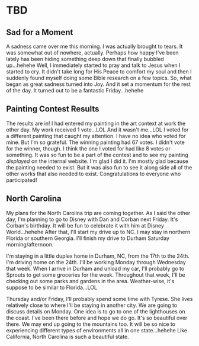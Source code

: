 # TBD

## Sad for a Moment

A sadness came over me this morning. I was actually brought to tears. It was somewhat out of nowhere, actually. Perhaps how happy I've been lately has been hiding something deep down that finally bubbled up...hehehe Well, I immediately started to pray and talk to Jesus when I started to cry. It didn't take long for His Peace to comfort my soul and then I suddenly found myself doing some Bible research on a few topics. So, what began as great sadness turned into Joy. And it set a momentum for the rest of the day. It turned out to be a fantastic Friday...hehehe

## Painting Contest Results

The results are in! I had entered my painting in the art context at work the other day. My work received 1 vote...LOL And it wasn't me...LOL I voted for a different painting that caught my attention. I have no idea who voted for mine. But I'm so grateful. The winning painting had 67 votes. I didn't vote for the winner, though. I think the one I voted for had like 8 votes or something. It was so fun to be a part of the contest and to see my painting *displayed* on the internal website. I'm glad I did it. I'm mostly glad because the painting needed to exist. But it was also fun to see it along side all of the other works that also needed to exist. Congratulations to everyone who participated!

## North Carolina

My plans for the North Carolina trip are coming together. As I said the other day, I'm planning to go to Disney with Dan and Corban next Friday. It's Corban's birthday. It will be fun to celebrate it with him at Disney World...hehehe After that, I'll start my drive up to NC. I may stay in northern Florida or southern Georgia. I'll finish my drive to Durham Saturday morning/afternoon.

I'm staying in a little duplex home in Durham, NC, from the 17th to the 24th. I'm driving home on the 24th. I'll be working Monday through Wednesday that week. When I arrive in Durham and unload my car, I'll probably go to Sprouts to get some groceries for the week. Throughout that week, I'll be checking out some parks and gardens in the area. Weather-wise, it's suppose to be similar to Florida...LOL

Thursday and/or Friday, I'll probably spend some time with Tyrese. She lives relatively close to where I'll be staying in another city. We are going to discuss details on Monday. One idea is to go to one of the lighthouses on the coast. I've been there before and hope we do go. It's so beautiful over there. We may end up going to the mountains too. It will be so nice to experiencing different types of environments all in one state...hehehe Like California, North Carolina is such a beautiful state.

